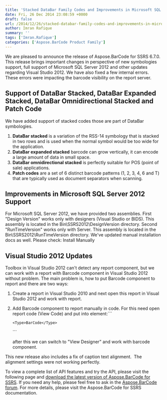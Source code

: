 ```yaml
---
title: 'Stacked DataBar Family Codes and Improvements in Microsoft SQL Server 2012 Support using Aspose.BarCode for SSRS 6.7.0'
date: Fri, 26 Dec 2014 23:08:59 +0000
draft: false
url: /2014/12/26/stacked-databar-family-codes-and-improvements-in-microsoft-sql-server-2012-support-using-aspose.barcode-for-ssrs-6.7.0/
author: Imran Rafique
summary: ''
tags: ['Imran.Rafique']
categories: ['Aspose.BarCode Product Family']
---
```


We are pleased to announce the release of Aspose.BarCode for SSRS 6.7.0. This release brings important changes in perspective of new symbologies support, full support of Microsoft SQL Server 2012 and other updates regarding Visual Studio 2012. We have also fixed a few internal errors. These errors were impacting the barcode visibility on the report server.

## Support of DataBar Stacked, DataBar Expanded Stacked, DataBar Omnidirectional Stacked and Patch Code

We have added support of stacked codes those are part of DataBar symbologies.

1.  **DataBar stacked** is a variation of the RSS-14 symbology that is stacked in two rows and is used when the normal symbol would be too wide for the application.
2.  **DataBar expanded stacked** barcode can grow vertically, it can encode a large amount of data in small space.
3.  **DataBar omnidirectional stacked** is perfectly suitable for POS (point of sale) applications.
4.  **Patch codes** are a set of 6 distinct barcode patterns (1, 2, 3, 4, 6 and T) that are typically used as document separators when scanning.

## Improvements in Microsoft SQL Server 2012 Support

For Microsoft SQL Server 2012, we have provided two assemblies. First "Design Version" works only with designers (Visual Studio or BIDS). This assembly is located in the Bin\\SSRS2012\\DesignVersion directory. Second "RunTimeVersion" works only with Server. This assembly is located in the Bin\\SSRS2012\\RunTimeVersion directory. We've updated manual installation docs as well. Please check: Install Manually

## Visual Studio 2012 Updates

Toolbox in Visual Studio 2012 can't detect any report component, but we can work with a report with Barcode component in Visual Studio 2012 without problem. The main problem is, how to put Barcode component to report and there are two ways:

1.  Create a report in Visual Studio 2010 and next open this report in Visual Studio 2012 and work with report.
2.  Add Barcode component to report manually in code. For this need open report code (View Code) and put into <ReportItems> element:```
     <CustomReportItem Name="BarCode1">
    
        <Type>BarCode</Type>
    
    </CustomReportItem> 
    ```
    
    after this we can switch to "View Designer" and work with barcode component.
    

This new release also includes a fix of caption text alignment.  The alignment settings were not working perfectly.

To view a complete list of API features and try the API, please visit the following page and [download the latest version of Aspose.BarCode for SSRS][1]. If you need any help, please feel free to ask in the [Aspose.BarCode forum][2]. For more details, please visit the Aspose.BarCode for SSRS documentation.




[1]: http://www.aspose.com/community/files/52/ssrs-rendering-extensions/aspose.barcode-for-reporting-services/default.aspx
[2]: http://www.aspose.com/community/forums/aspose.barcode-product-family/193/showforum.aspx




